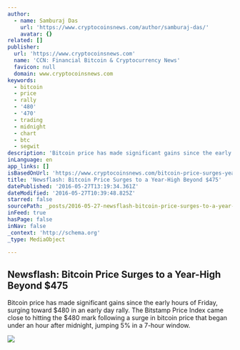 ```yaml
---
author:
  - name: Samburaj Das
    url: 'https://www.cryptocoinsnews.com/author/samburaj-das/'
    avatar: {}
related: []
publisher:
  url: 'https://www.cryptocoinsnews.com'
  name: 'CCN: Financial Bitcoin & Cryptocurrency News'
  favicon: null
  domain: www.cryptocoinsnews.com
keywords:
  - bitcoin
  - price
  - rally
  - '480'
  - '470'
  - trading
  - midnight
  - chart
  - btc
  - segwit
description: 'Bitcoin price has made significant gains since the early hours of Friday, surging toward $480 in an early day rally. The Bitstamp Price Index came close to hitting the $480 mark following a surge in bitcoin price that began under an hour after midnight, jumping 5% in a 7-hour window.'
inLanguage: en
app_links: []
isBasedOnUrl: 'https://www.cryptocoinsnews.com/bitcoin-price-surges-year-high-beyond-475/'
title: 'Newsflash: Bitcoin Price Surges to a Year-High Beyond $475'
datePublished: '2016-05-27T13:19:34.361Z'
dateModified: '2016-05-27T10:39:48.825Z'
starred: false
sourcePath: _posts/2016-05-27-newsflash-bitcoin-price-surges-to-a-year-high-beyond-dollar475.md
inFeed: true
hasPage: false
inNav: false
_context: 'http://schema.org'
_type: MediaObject

---
```

<article style=""><h1>Newsflash: Bitcoin Price Surges to a Year-High Beyond $475</h1><p>Bitcoin price has made significant gains since the early hours of Friday, surging toward $480 in an early day rally. The Bitstamp Price Index came close to hitting the $480 mark following a surge in bitcoin price that began under an hour after midnight, jumping 5% in a 7-hour window.</p><img src="https://www.cryptocoinsnews.com/wp-content/uploads/2016/05/BPI-Bitstamp-270516-475.66.jpg" /></article>